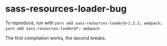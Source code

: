 # sass-resources-loader-bug
To reproduce, run with `yarn add sass-resources-loader@~1.2.1; webpack; yarn add sass-resources-loader@*; webpack`.

The first compilation works, the second breaks.
